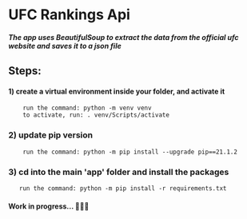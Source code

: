 # UFC Rankings Api

##### The app uses BeautifulSoup to extract the data from the official ufc website and saves it to a json file
 
## Steps:
#### 1) create a virtual environment inside your folder, and activate it
        run the command: python -m venv venv
        to activate, run: . venv/Scripts/activate
        
### 2) update pip version
        run the command: python -m pip install --upgrade pip==21.1.2    
### 3) cd into the main 'app' folder and install the packages
       run the command: python -m pip install -r requirements.txt

#### Work in progress... 🐍🐍🐍        



